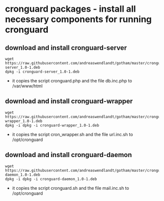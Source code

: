 # cronguard packages - install all necessary components for running cronguard

## download and install cronguard-server
```
wget https://raw.githubusercontent.com/andreaswendlandt/gotham/master/cronguard/packages/cronguard-server_1.0-1.deb
dpkg -i cronguard-server_1.0-1.deb
```
- it copies the script cronguard.php and the file db.inc.php to /var/www/html

## download and install cronguard-wrapper
```
wget https://raw.githubusercontent.com/andreaswendlandt/gotham/master/cronguard/packages/cronguard-wrapper_1.0-1.deb
dpkg -i dpkg -i cronguard-wrapper_1.0-1.deb
```
- it copies the script cron_wrapper.sh and the file url.inc.sh to /opt/cronguard

## download and install cronguard-daemon
```
wget https://raw.githubusercontent.com/andreaswendlandt/gotham/master/cronguard/packages/cronguard-daemon_1.0-1.deb
dpkg -i dpkg -i cronguard-daemon_1.0-1.deb
```
- it copies the script cronguard.sh and the file mail.inc.sh to /opt/cronguard



